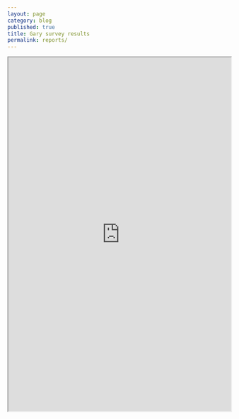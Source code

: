 ```yaml
---
layout: page
category: blog
published: true
title: Gary survey results
permalink: reports/
---
```


<iframe src="https://localhost:3443/#projects/gary/reports" width="100%" id="iframe" style="height: 800px;"></iframe>
